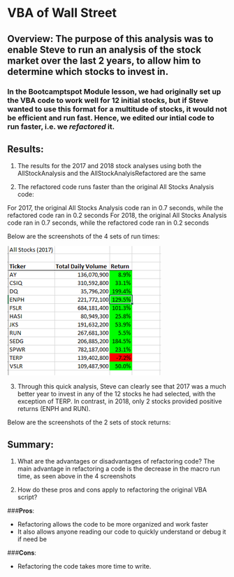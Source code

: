 # VBA of Wall Street

## **Overview**: The purpose of this analysis was to enable Steve to run an analysis of the stock market over the last 2 years, to allow him to determine which stocks to invest in.

### In the Bootcamptspot Module lesson, we had originally set up the VBA code to work well for 12 initial stocks, but if Steve wanted to use this format for a multitude of stocks, it would not be efficient and run fast. Hence, we edited our intial code to run faster, i.e. we *refactored* it. 

## **Results**:

1) The results for the 2017 and 2018 stock analyses using both the AllStockAnalysis and the AllStockAnalyisRefactored are the same

2) The refactored code runs faster than the original All Stocks Analysis code: 

For 2017, the original All Stocks Analysis code ran in 0.7 seconds, while the refactored code ran in 0.2 seconds
For 2018, the original All Stocks Analysis code ran in 0.7 seconds, while the refactored code ran in 0.2 seconds

Below are the screenshots of the 4 sets of run times:

![2017 Stock Returns](Resources/2017%20Stock%20Returns.PNG)





3) Through this quick analysis, Steve can clearly see that 2017 was a much better year to invest in any of the 12 stocks he had selected, with the exception of TERP. In contrast, in 2018, only 2 stocks provided positive returns (ENPH and RUN).

Below are the screenshots of the 2 sets of stock returns:

## **Summary**:
 
1. What are the advantages or disadvantages of refactoring code?
The main advantage in refactoring a code is the decrease in the macro run time, as seen above in the 4 screenshots

2. How do these pros and cons apply to refactoring the original VBA script?

###**Pros**: 
- Refactoring allows the code to be more organized and work faster
- It also allows anyone reading our code to quickly understand or debug it if need be

###**Cons**: 
- Refactoring the code takes more time to write.

